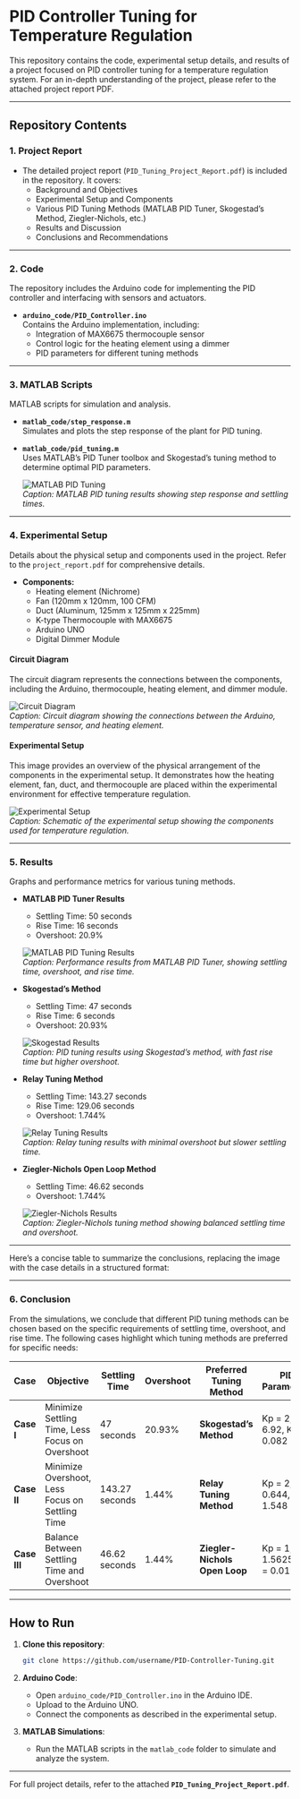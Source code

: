 # **PID Controller Tuning for Temperature Regulation**

This repository contains the code, experimental setup details, and results of a project focused on PID controller tuning for a temperature regulation system. For an in-depth understanding of the project, please refer to the attached project report PDF.

---

## **Repository Contents**

### 1. **Project Report**
- The detailed project report (`PID_Tuning_Project_Report.pdf`) is included in the repository. It covers:
  - Background and Objectives
  - Experimental Setup and Components
  - Various PID Tuning Methods (MATLAB PID Tuner, Skogestad’s Method, Ziegler-Nichols, etc.)
  - Results and Discussion
  - Conclusions and Recommendations

---

### 2. **Code**
The repository includes the Arduino code for implementing the PID controller and interfacing with sensors and actuators.

- **`arduino_code/PID_Controller.ino`**  
  Contains the Arduino implementation, including:
  - Integration of MAX6675 thermocouple sensor
  - Control logic for the heating element using a dimmer
  - PID parameters for different tuning methods

---

### 3. **MATLAB Scripts**
MATLAB scripts for simulation and analysis.

- **`matlab_code/step_response.m`**  
  Simulates and plots the step response of the plant for PID tuning.

- **`matlab_code/pid_tuning.m`**  
  Uses MATLAB’s PID Tuner toolbox and Skogestad’s tuning method to determine optimal PID parameters.

  ![MATLAB PID Tuning](images/matlab_pid_tuning_results.JPG)  
  _Caption: MATLAB PID tuning results showing step response and settling times._

---

### 4. **Experimental Setup**
Details about the physical setup and components used in the project. Refer to the `project_report.pdf` for comprehensive details.

- **Components:**
  - Heating element (Nichrome)
  - Fan (120mm x 120mm, 100 CFM)
  - Duct (Aluminum, 125mm x 125mm x 225mm)
  - K-type Thermocouple with MAX6675
  - Arduino UNO
  - Digital Dimmer Module

#### **Circuit Diagram**
The circuit diagram represents the connections between the components, including the Arduino, thermocouple, heating element, and dimmer module.

![Circuit Diagram](images/circuit_diagram.JPG)  
_Caption: Circuit diagram showing the connections between the Arduino, temperature sensor, and heating element._

#### **Experimental Setup**
This image provides an overview of the physical arrangement of the components in the experimental setup. It demonstrates how the heating element, fan, duct, and thermocouple are placed within the experimental environment for effective temperature regulation.

![Experimental Setup](images/experimental_setup.JPG)  
_Caption: Schematic of the experimental setup showing the components used for temperature regulation._

---

### 5. **Results**
Graphs and performance metrics for various tuning methods.

- **MATLAB PID Tuner Results**  
  - Settling Time: 50 seconds
  - Rise Time: 16 seconds
  - Overshoot: 20.9%

  ![MATLAB PID Tuning Results](images/matlab_pid_results.JPG)  
  _Caption: Performance results from MATLAB PID Tuner, showing settling time, overshoot, and rise time._

- **Skogestad’s Method**  
  - Settling Time: 47 seconds
  - Rise Time: 6 seconds
  - Overshoot: 20.93%

  ![Skogestad Results](images/skogestad_results.JPG)  
  _Caption: PID tuning results using Skogestad’s method, with fast rise time but higher overshoot._

- **Relay Tuning Method**  
  - Settling Time: 143.27 seconds
  - Rise Time: 129.06 seconds
  - Overshoot: 1.744%

  ![Relay Tuning Results](images/relay_tuning_results.JPG)  
  _Caption: Relay tuning results with minimal overshoot but slower settling time._

- **Ziegler-Nichols Open Loop Method**  
  - Settling Time: 46.62 seconds
  - Overshoot: 1.744%

  ![Ziegler-Nichols Results](images/ziegler_nichols_results.JPG)  
  _Caption: Ziegler-Nichols tuning method showing balanced settling time and overshoot._

---

Here’s a concise table to summarize the conclusions, replacing the image with the case details in a structured format:

---

### 6. **Conclusion**

From the simulations, we conclude that different PID tuning methods can be chosen based on the specific requirements of settling time, overshoot, and rise time. The following cases highlight which tuning methods are preferred for specific needs:

| **Case**  | **Objective**                                      | **Settling Time** | **Overshoot** | **Preferred Tuning Method** | **PID Parameters**                    |
|-----------|----------------------------------------------------|-------------------|---------------|-----------------------------|---------------------------------------|
| **Case I** | Minimize Settling Time, Less Focus on Overshoot   | 47 seconds        | 20.93%        | **Skogestad’s Method**       | Kp = 2, Ki = 6.92, Kd = 0.082        |
| **Case II** | Minimize Overshoot, Less Focus on Settling Time   | 143.27 seconds    | 1.44%         | **Relay Tuning Method**      | Kp = 2, Ki = 0.644, Kd = 1.548       |
| **Case III** | Balance Between Settling Time and Overshoot      | 46.62 seconds     | 1.44%         | **Ziegler-Nichols Open Loop**| Kp = 1, Ki = 1.5625, Kd = 0.016      |

---

## **How to Run**

1. **Clone this repository**:
   ```bash
   git clone https://github.com/username/PID-Controller-Tuning.git
   ```

2. **Arduino Code**:
   - Open `arduino_code/PID_Controller.ino` in the Arduino IDE.
   - Upload to the Arduino UNO.
   - Connect the components as described in the experimental setup.


3. **MATLAB Simulations**:
   - Run the MATLAB scripts in the `matlab_code` folder to simulate and analyze the system.

---

For full project details, refer to the attached **`PID_Tuning_Project_Report.pdf`**.

